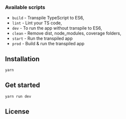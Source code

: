 ### Available scripts

- `build` - Transpile TypeScript to ES6,
- `lint` - Lint your TS code,
- `dev` - To run the app without transpile to ES6,
- `clean` - Remove dist, node_modules, coverage folders,
- `start` - Run the transpiled app
- `prod` - Build & run the transpiled app

## Installation

```bash
yarn
```

## Get started

```bash
yarn run dev
```

## License
